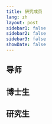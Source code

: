 ```yaml
---
title: 研究成员
lang: zh
layout: post
sidebar1: false
sidebar2: false
sidebar3: false
showDate: false
---
```


## 导师 ##

## 博士生 ##

## 研究生 ##